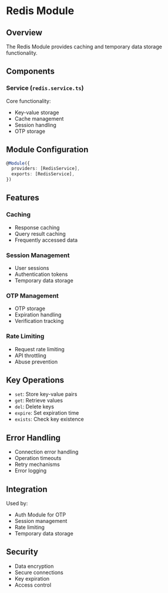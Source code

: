 # Redis Module

## Overview
The Redis Module provides caching and temporary data storage functionality.

## Components

### Service (`redis.service.ts`)
Core functionality:
- Key-value storage
- Cache management
- Session handling
- OTP storage

## Module Configuration
```typescript
@Module({
  providers: [RedisService],
  exports: [RedisService],
})
```

## Features

### Caching
- Response caching
- Query result caching
- Frequently accessed data

### Session Management
- User sessions
- Authentication tokens
- Temporary data storage

### OTP Management
- OTP storage
- Expiration handling
- Verification tracking

### Rate Limiting
- Request rate limiting
- API throttling
- Abuse prevention

## Key Operations
- `set`: Store key-value pairs
- `get`: Retrieve values
- `del`: Delete keys
- `expire`: Set expiration time
- `exists`: Check key existence

## Error Handling
- Connection error handling
- Operation timeouts
- Retry mechanisms
- Error logging

## Integration
Used by:
- Auth Module for OTP
- Session management
- Rate limiting
- Temporary data storage

## Security
- Data encryption
- Secure connections
- Key expiration
- Access control
